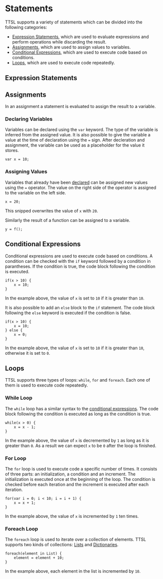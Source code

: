 # Statements

TTSL supports a variety of statements which can be divided into the following categories:

- [Expression Statements](#expression-statements), which are used to evaluate expressions and perform operations while discarding the result.
- [Assignments](#assignments), which are used to assign values to variables.
- [Conditional Expressions](#conditional-expressions), which are used to execute code based on conditions.
- [Loops](#loops), which are used to execute code repeatedly.

## Expression Statements

## Assignments

In an assignment a statement is evaluated to assign the result to a variable.

### Declaring Variables

Variables can be declared using the `var` keyword. The type of the variable is inferred from the assigned value. It is also possible to give the variable a value at the time of declaration using the `=` sign. After decleration and assignment, the variable can be used as a placeholder for the value it stores.

```ttsl
var x = 10;
```

### Assigning Values

Variables that already have been [declared](#declaring-variables) can be assigned new values using the `=` operator. The value on the right side of the operator is assigned to the variable on the left side.

```ttsl
x = 20;
```

This snipped overwrites the value of `x` with `20`.

Similarly the result of a function can be assigned to a variable.

```ttsl
y = f();
```

## Conditional Expressions

Conditional expressions are used to execute code based on conditions. A condition can be checked with the `if` keyword followed by a condition in parantheses. If the condition is true, the code block following the condition is executed.

```ttsl
if(x > 10) {
    x = 10;
}
```

In the example above, the value of `x` is set to `10` if it is greater than `10`.

It is also possible to add an `else` block to the `if` statement. The code block following the `else` keyword is executed if the condition is false.

```ttsl
if(x > 10) {
    x = 10;
} else {
    x = 0;
}
```

In the example above, the value of `x` is set to `10` if it is greater than `10`, otherwise it is set to `0`.

## Loops

TTSL supports three types of loops: `while`, `for` and `foreach`. Each one of them is used to execute code repeatedly.

### While Loop

The `while` loop has a similar syntax to the [conditional expressions](#conditional-expressions). The code block following the condition is executed as long as the condition is true.

```ttsl
while(x > 0) {
    x = x - 1;
}
```

In the example above, the value of `x` is decremented by `1` as long as it is greater than `0`. As a result we can expect `x` to be `0` after the loop is finished.

### For Loop

The `for` loop is used to execute code a specific number of times. It consists of three parts: an initialization, a condition and an increment. The initialization is executed once at the beginning of the loop. The condition is checked before each iteration and the increment is executed after each iteration.

```ttsl
for(var i = 0; i < 10; i = i + 1) {
    x = x + 1;
}
```

In the example above, the value of `x` is incremented by `1` ten times.

### Foreach Loop

The `foreach` loop is used to iterate over a collection of elements. TTSL supports two kinds of collections:
[Lists][Lists] and [Dictionaries][Dictionaries].

<!--
    TODO: Links anpassen
-->
```ttsl
foreach(element in List) {
    element = element + 10;
}
```

In the example above, each element in the list is incremented by `10`.

[Lists]: types.md#Lists
[Dictionaries]: types.md#Dictionaries
